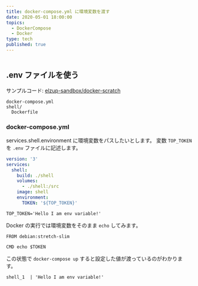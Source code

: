 ```yaml
---
title: docker-compose.yml に環境変数を渡す
date: 2020-05-01 18:00:00
topics:
  - DockerCompose
  - Docker
type: tech
published: true
---
```


```toc

```

## .env ファイルを使う

サンプルコード: [elzup\-sandbox/docker\-scratch](https://github.com/elzup-sandbox/docker-scratch)

```
docker-compose.yml
shell/
  Dockerfile
```

### docker-compose.yml

services.shell.environment に環境変数をパスしたいとします。
変数 `TOP_TOKEN` を `.env` ファイルに記述します。

```yml title=docker-compose.yml
version: '3'
services:
  shell:
    build: ./shell
    volumes:
      - ./shell:/src
    image: shell
    environment:
      TOKEN: '${TOP_TOKEN}'
```

```.env
TOP_TOKEN='Hello I am env variable!'
```

Docker の実行では環境変数をそのまま `echo` してみます。

```:title=Dockerfile
FROM debian:stretch-slim

CMD echo $TOKEN
```

この状態で `docker-compose up` すると設定した値が渡っているのがわかります。

```
shell_1  | 'Hello I am env variable!'
```
